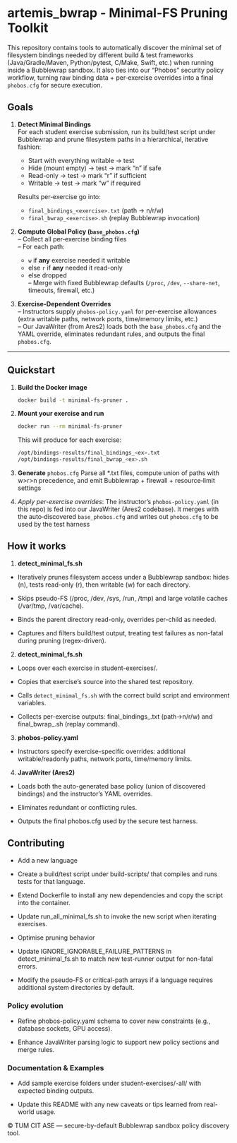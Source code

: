 # artemis_bwrap - Minimal-FS Pruning Toolkit

This repository contains tools to automatically discover the minimal set of filesystem bindings needed by different build & test frameworks (Java/Gradle/Maven, Python/pytest, C/Make, Swift, etc.) when running inside a Bubblewrap sandbox. It also ties into our “Phobos” security policy workflow, turning raw binding data + per‐exercise overrides into a final `phobos.cfg` for secure execution.

## Goals

1. **Detect Minimal Bindings**  
   For each student exercise submission, run its build/test script under Bubblewrap and prune filesystem paths in a hierarchical, iterative fashion:
   - Start with everything writable → test
   - Hide (mount empty) → test → mark “n” if safe
   - Read-only → test → mark “r” if sufficient
   - Writable → test → mark “w” if required

   Results per‐exercise go into:
   - `final_bindings_<exercise>.txt`  (path → n/r/w)
   - `final_bwrap_<exercise>.sh`      (replay Bubblewrap invocation)

2. **Compute Global Policy (`base_phobos.cfg`)**  
   – Collect all per‐exercise binding files  
   – For each path:  
     - `w` if **any** exercise needed it writable  
     - else `r` if **any** needed it read-only  
     - else dropped  
   – Merge with fixed Bubblewrap defaults (`/proc`, `/dev`, `--share-net`, timeouts, firewall, etc.)

3. **Exercise-Dependent Overrides**  
   – Instructors supply `phobos-policy.yaml` for per-exercise allowances (extra writable paths, network ports, time/memory limits, etc.)  
   – Our JavaWriter (from Ares2) loads both the `base_phobos.cfg` and the YAML override, eliminates redundant rules, and outputs the final `phobos.cfg`.

---

## Quickstart

1. **Build the Docker image**  
   ```bash
   docker build -t minimal-fs-pruner .
   ```
2. **Mount your exercise and run**
   ```bash
   docker run --rm minimal-fs-pruner
   ````
   This will produce for each exercise:
   ```bash
   /opt/bindings-results/final_bindings_<ex>.txt
   /opt/bindings-results/final_bwrap_<ex>.sh
   ```
3. **Generate** `phobos.cfg`
   Parse all *.txt files, compute union of paths with w>r>n precedence, and emit Bubblewrap + firewall + resource‐limit settings

4. *Apply per-exercise overrides*:
   The instructor’s `phobos-policy.yaml` (in this repo) is fed into our JavaWriter (Ares2 codebase).
   It merges with the auto‐discovered `base_phobos.cfg` and writes out `phobos.cfg` to be used by the test harness



## How it works

1. **detect_minimal_fs.sh**

- Iteratively prunes filesystem access under a Bubblewrap sandbox: hides (n), tests read-only (r), then writable (w) for each directory.

- Skips pseudo-FS (/proc, /dev, /sys, /run, /tmp) and large volatile caches (/var/tmp, /var/cache).

- Binds the parent directory read-only, overrides per-child as needed.

- Captures and filters build/test output, treating test failures as non-fatal during pruning (regex-driven).

2. **detect_minimal_fs.sh**

- Loops over each exercise in student-exercises/.

- Copies that exercise’s source into the shared test repository.

- Calls `detect_minimal_fs.sh` with the correct build script and environment variables.

- Collects per-exercise outputs: final_bindings_<ex>.txt (path→n/r/w) and final_bwrap_<ex>.sh (replay command).

3. **phobos-policy.yaml**

- Instructors specify exercise-specific overrides: additional writable/readonly paths, network ports, time/memory limits.

4. **JavaWriter (Ares2)**

- Loads both the auto-generated base policy (union of discovered bindings) and the instructor’s YAML overrides.

- Eliminates redundant or conflicting rules.

- Outputs the final phobos.cfg used by the secure test harness.

## Contributing

- Add a new language

- Create a build/test script under build-scripts/ that compiles and runs tests for that language.

- Extend Dockerfile to install any new dependencies and copy the script into the container.

- Update run_all_minimal_fs.sh to invoke the new script when iterating exercises.

- Optimise pruning behavior

- Update IGNORE_IGNORABLE_FAILURE_PATTERNS in detect_minimal_fs.sh to match new test-runner output for non-fatal errors.

- Modify the pseudo-FS or critical-path arrays if a language requires additional system directories by default.

### Policy evolution

- Refine phobos-policy.yaml schema to cover new constraints (e.g., database sockets, GPU access).

- Enhance JavaWriter parsing logic to support new policy sections and merge rules.

### Documentation & Examples

- Add sample exercise folders under student-exercises/<lang>-all/ with expected binding outputs.

- Update this README with any new caveats or tips learned from real-world usage.


© TUM CIT ASE — secure-by-default Bubblewrap sandbox policy discovery tool.



